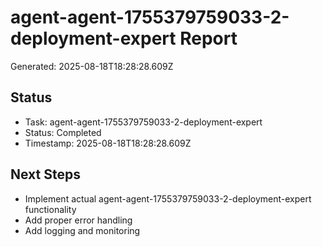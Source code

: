 # agent-agent-1755379759033-2-deployment-expert Report

Generated: 2025-08-18T18:28:28.609Z

## Status
- Task: agent-agent-1755379759033-2-deployment-expert
- Status: Completed
- Timestamp: 2025-08-18T18:28:28.609Z

## Next Steps
- Implement actual agent-agent-1755379759033-2-deployment-expert functionality
- Add proper error handling
- Add logging and monitoring
